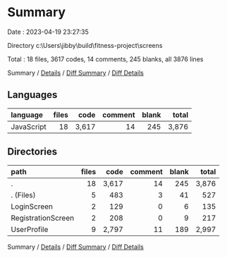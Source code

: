 # Summary

Date : 2023-04-19 23:27:35

Directory c:\\Users\\jibby\\build\\fitness-project\\screens

Total : 18 files,  3617 codes, 14 comments, 245 blanks, all 3876 lines

Summary / [Details](details.md) / [Diff Summary](diff.md) / [Diff Details](diff-details.md)

## Languages
| language | files | code | comment | blank | total |
| :--- | ---: | ---: | ---: | ---: | ---: |
| JavaScript | 18 | 3,617 | 14 | 245 | 3,876 |

## Directories
| path | files | code | comment | blank | total |
| :--- | ---: | ---: | ---: | ---: | ---: |
| . | 18 | 3,617 | 14 | 245 | 3,876 |
| . (Files) | 5 | 483 | 3 | 41 | 527 |
| LoginScreen | 2 | 129 | 0 | 6 | 135 |
| RegistrationScreen | 2 | 208 | 0 | 9 | 217 |
| UserProfile | 9 | 2,797 | 11 | 189 | 2,997 |

Summary / [Details](details.md) / [Diff Summary](diff.md) / [Diff Details](diff-details.md)